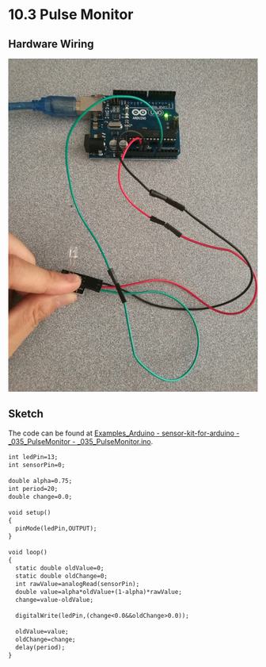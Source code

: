 # 10.3 Pulse Monitor

## Hardware Wiring

![Image](../../Examples/sensor-kit-for-arduino/035_pulsemonitor.jpg)


## Sketch

The code can be found at [Examples_Arduino - sensor-kit-for-arduino - _035_PulseMonitor - _035_PulseMonitor.ino](https://github.com/LongerVisionRobot/Examples_Arduino/blob/master/sensor-kit-for-arduino/_035_PulseMonitor/_035_PulseMonitor.ino).
```
int ledPin=13;
int sensorPin=0;

double alpha=0.75;
int period=20;
double change=0.0;

void setup()
{
  pinMode(ledPin,OUTPUT);
}

void loop()
{
  static double oldValue=0;
  static double oldChange=0;
  int rawValue=analogRead(sensorPin);
  double value=alpha*oldValue+(1-alpha)*rawValue;
  change=value-oldValue;

  digitalWrite(ledPin,(change<0.0&&oldChange>0.0));
  
  oldValue=value;
  oldChange=change;
  delay(period);
}
```